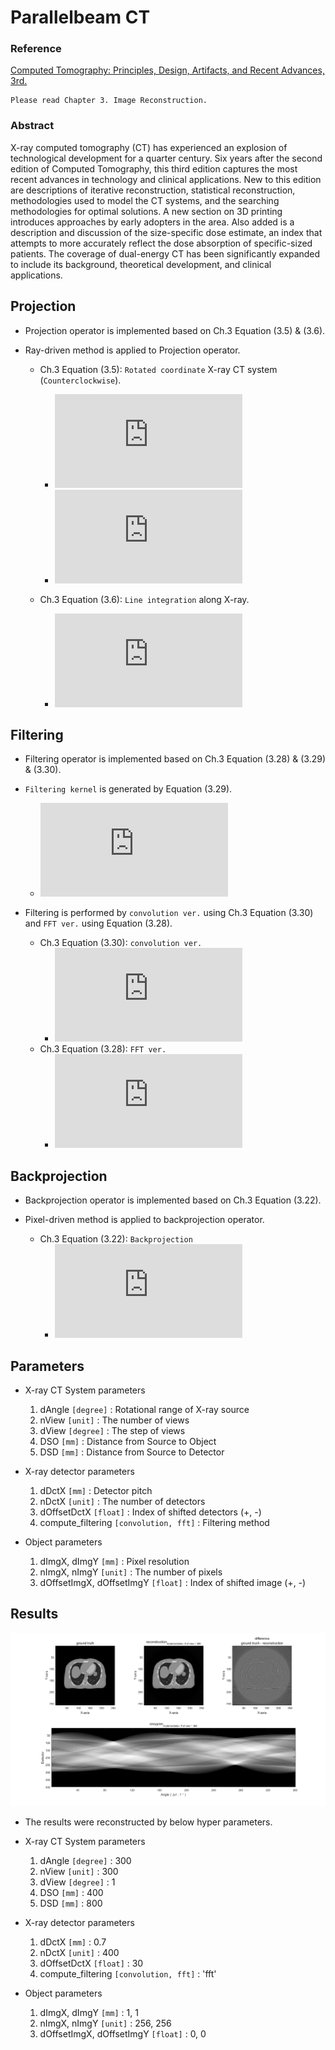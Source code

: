 # Parallelbeam CT

### Reference 
[Computed Tomography: Principles, Design, Artifacts, and Recent Advances, 3rd.](http://bitly.kr/SOw7Yb1s)

    Please read Chapter 3. Image Reconstruction.

### Abstract
X-ray computed tomography (CT) has experienced an explosion of technological development for a quarter century. Six years after the second edition of Computed Tomography, this third edition captures the most recent advances in technology and clinical applications. New to this edition are descriptions of iterative reconstruction, statistical reconstruction, methodologies used to model the CT systems, and the searching methodologies for optimal solutions. A new section on 3D printing introduces approaches by early adopters in the area. Also added is a description and discussion of the size-specific dose estimate, an index that attempts to more accurately reflect the dose absorption of specific-sized patients. The coverage of dual-energy CT has been significantly expanded to include its background, theoretical development, and clinical applications.
      
## Projection
* Projection operator is implemented based on Ch.3 Equation (3.5) & (3.6).
* Ray-driven method is applied to Projection operator.

    * Ch.3 Equation (3.5): `Rotated coordinate` X-ray CT system (`Counterclockwise`).
        * ![eq-t-axis](http://latex.codecogs.com/gif.latex?%5Cdpi%7B150%7D%20%5Cbg_white%20%5Cfn_cm%20%5Clarge%20t%20%3D%20x%20%5Ccos%28%5Ctheta%29%20&plus;%20y%20%5Csin%28%5Ctheta%29)
        * ![eq-s-axis](http://latex.codecogs.com/gif.latex?%5Cdpi%7B150%7D%20%5Cbg_white%20%5Cfn_cm%20%5Clarge%20s%20%3D%20-x%20%5Csin%28%5Ctheta%29%20&plus;%20y%20%5Ccos%28%5Ctheta%29)

    * Ch.3 Equation (3.6): `Line integration` along X-ray.
        * ![eq-line-integration](http://latex.codecogs.com/gif.latex?%5Cdpi%7B150%7D%20%5Cbg_white%20%5Cfn_cm%20%5Clarge%20p%28t%2C%5Ctheta%29%20%3D%20%5Cint_%7B-%5Cinfty%7D%5E%7B&plus;%5Cinfty%7Df%27%28t%2Cs%29%20ds)

## Filtering
* Filtering operator is implemented based on Ch.3 Equation (3.28) & (3.29) & (3.30).

* `Filtering kernel` is generated by Equation (3.29).
    * ![eq-filtering-kernel](http://latex.codecogs.com/gif.latex?%5Cdpi%7B150%7D%20%5Cbg_white%20%5Cfn_cm%20%5Clarge%20h%28n%5Cdelta%29%20%3D%20%5Cleft%5C%7B%5Cbegin%7Bmatrix%7D%20%5Cfrac%7B1%7D%7B4%5Cdelta%5E2%7D%2C%20%26%20n%3D0%2C%7E%7E%7E%5C%5C%200%2C%20%26%20n%3Deven%2C%5C%5C%20-%20%5Cfrac%7B1%7D%7B%28n%5Cpi%5Cdelta%29%5E2%7D%20%2C%20%26%20n%3Dodd.%7E%20%5Cend%7Bmatrix%7D%5Cright.)
        
* Filtering is performed by `convolution ver.` using Ch.3 Equation (3.30) and `FFT ver.` using Equation (3.28).
    * Ch.3 Equation (3.30): `convolution ver.` 
        * ![eq-convolution](http://latex.codecogs.com/gif.latex?%5Cdpi%7B150%7D%20%5Cbg_white%20%5Cfn_cm%20%5Clarge%20f%28x%2Cy%29%3D%5Cint_%7B0%7D%5E%7B%5Cpi%7Dd%5Ctheta%5Cint_%7B-t_%7Bm%7D%7D%5E%7B&plus;t_%7Bm%7D%7D%7Bp%28t%27%2C%20%5Ctheta%29h%28t-t%27%29dt%27%7D)
    * Ch.3 Equation (3.28): `FFT ver.`
        * ![eq-FFT](http://latex.codecogs.com/gif.latex?%5Cdpi%7B150%7D%20%5Cbg_white%20%5Cfn_cm%20%5Clarge%20g%28n%5Cdelta%2C%5Ctheta%29%3D%5Cdelta%5Csum_%7Bk%3D0%7D%5E%7BN-1%7D%7Bh%28n%5Cdelta-k%5Cdelta%29p%28k%5Cdelta%2C%20%5Ctheta%29%2C%7D%7E%7En%3D0%2C1%2C%5Ccdots%2CN-1)

## Backprojection
* Backprojection operator is implemented based on Ch.3 Equation (3.22).
* Pixel-driven method is applied to backprojection operator.

    * Ch.3 Equation (3.22): `Backprojection`
        * ![eq-backprojection](http://latex.codecogs.com/gif.latex?%5Cdpi%7B150%7D%20%5Cbg_white%20%5Cfn_cm%20%5Clarge%20f%28x%2C%20y%29%20%3D%5Cint_%7B0%7D%5E%7B%5Cpi%7Dg%28x%20%5Ccos%28%5Ctheta%29%20&plus;%20y%5Csin%28%5Ctheta%29%29d%5Ctheta)
        
## Parameters
* X-ray CT System parameters
    1. dAngle `[degree]` : Rotational range of X-ray source 
    2. nView `[unit]` : The number of views 
    3. dView `[degree]` : The step of views
    4. DSO `[mm]` : Distance from Source to Object
    5. DSD `[mm]` : Distance from Source to Detector 

* X-ray detector parameters
    1. dDctX `[mm]` : Detector pitch
    2. nDctX `[unit]` : The number of detectors
    3. dOffsetDctX `[float]` : Index of shifted detectors (+, -)
    4. compute_filtering `[convolution, fft]` : Filtering method
    
* Object parameters 
    1. dImgX, dImgY `[mm]` : Pixel resolution
    2. nImgX, nImgY `[unit]` : The number of pixels
    3. dOffsetImgX, dOffsetImgY `[float]` : Index of shifted image (+, -)


## Results
![alt text](./img/reconstruction_image.png "Reconstructed image using parallelbeam")
* The results were reconstructed by below hyper parameters.

* X-ray CT System parameters
    1. dAngle `[degree]` : 300 
    2. nView `[unit]` : 300 
    3. dView `[degree]` : 1
    4. DSO `[mm]` : 400
    5. DSD `[mm]` : 800 

* X-ray detector parameters
    1. dDctX `[mm]` : 0.7
    2. nDctX `[unit]` : 400
    3. dOffsetDctX `[float]` : 30
    4. compute_filtering `[convolution, fft]` : 'fft'
    
* Object parameters 
    1. dImgX, dImgY `[mm]` : 1, 1
    2. nImgX, nImgY `[unit]` : 256, 256
    3. dOffsetImgX, dOffsetImgY `[float]` : 0, 0
